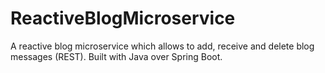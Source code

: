 # ReactiveBlogMicroservice
A reactive blog microservice which allows to add, receive and delete blog messages (REST). Built with Java over Spring Boot.
